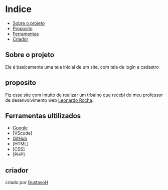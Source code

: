 # Indice
* [Sobre o projeto](#sobre-o-projeto)<br> 
* [Proposito](#proposito)<br>
* [Ferramentas](#ferramentas-ultilizados)<br>
* [Criador](#criador)<br>

## Sobre o projeto
Ele é basicamente uma tela inicial de um site, com tela de login e cadastro 

## proposito
Fiz esse site com intuito de realizar um trbalho que recebi do meu professor de desenvolvimento web [Leonardo Rocha](https://www.linkedin.com/in/leonardossrocha/).

## Ferramentas ultilizados
* [Google](https://www.google.com.br/)<br>
* [VScode]<br>
* [GitHub](https://github.com/)<br>
* [HTML]<br>
* [CSS]<br>
* [PHP]

## criador

criado por [GustavoH](https://github.com/foxymplayer)